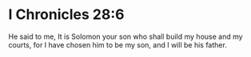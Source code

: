 # I Chronicles 28:6

He said to me, It is Solomon your son who shall build my house and my courts, for I have chosen him to be my son, and I will be his father.
